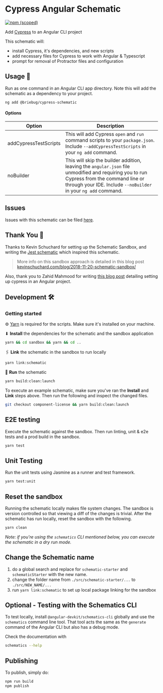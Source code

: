 # Cypress Angular Schematic

[![npm (scoped)](https://img.shields.io/npm/v/@briebug/cypress-schematic.svg)](https://www.npmjs.com/package/@briebug/cypress-schematic)

Add [Cypress](https://cypress.io) to an Angular CLI project

This schematic will:

- install Cypress, it's dependencies, and new scripts
- add necessary files for Cypress to work with Angular & Typescript
- prompt for removal of Protractor files and configuration

## Usage 🚀

Run as one command in an Angular CLI app directory. Note this will add the schematic as a dependency to your project.

```shell
ng add @briebug/cypress-schematic
```

#### Options

| Option                | Description                                                                                                                                                                                                 |
| --------------------- | ----------------------------------------------------------------------------------------------------------------------------------------------------------------------------------------------------------- |
| addCypressTestScripts | This will add Cypress `open` and `run` command scripts to your `package.json`. Include `--addCypressTestScripts` in your `ng add` command.                                                                  |
| noBuilder             | This will skip the builder addition, leaving the `angular.json` file unmodified and requiring you to run Cypress from the command line or through your IDE. Include `--noBuilder` in your `ng add` command. |

## Issues

Issues with this schematic can be filed [here](https://github.com/briebug/cypress-schematic/issues/new/choose).

## Thank You 🙏

Thanks to Kevin Schuchard for setting up the Schematic Sandbox, and writing the [Jest schematic](https://github.com/briebug/jest-schematic) which inspired this schematic.

> More info on this sandbox approach is detailed in this blog post [kevinschuchard.com/blog/2018-11-20-schematic-sandbox/](https://www.kevinschuchard.com/blog/2018-11-20-schematic-sandbox/)

Also, thank you to Zahid Mahmood for writing [this blog post](https://www.technouz.com/4830/getting-started-with-cypress-to-e2e-test-angular-apps/) detailing setting up cypress in an Angular project.

## Development 🛠

### Getting started

⚙ [Yarn](https://yarnpkg.com/en/docs/install#mac-stable) is required for the scripts. Make sure it's installed on your machine.

⬇ **Install** the dependencies for the schematic and the sandbox application

```bash
yarn && cd sandbox && yarn && cd ..
```

🖇 **Link** the schematic in the sandbox to run locally

```bash
yarn link:schematic
```

🏃 **Run** the schematic

```bash
yarn build:clean:launch
```

To execute an example schematic, make sure you've ran the **Install** and **Link** steps above. Then run the following and inspect the changed files.

```bash
git checkout component-license && yarn build:clean:launch
```

## E2E testing

Execute the schematic against the sandbox. Then run linting, unit & e2e tests and a prod build in the sandbox.

```bash
yarn test
```

## Unit Testing

Run the unit tests using Jasmine as a runner and test framework.

```bash
yarn test:unit
```

## Reset the sandbox

Running the schematic locally makes file system changes. The sandbox is version controlled so that viewing a diff of the changes is trivial. After the schematic has run locally, reset the sandbox with the following.

```bash
yarn clean
```

_Note: if you're using the `schematics` CLI mentioned below, you can execute the schematic in a dry run mode._

## Change the Schematic name

1. do a global search and replace for `schematic-starter` and `schematicStarter` with the new name.
2. change the folder name from `./src/schematic-starter/...` to `./src/NEW_NAME/...`
3. run `yarn link:schematic` to set up local package linking for the sandbox

## Optional - Testing with the Schematics CLI

To test locally, install `@angular-devkit/schematics-cli` globally and use the `schematics` command line tool. That tool acts the same as the `generate` command of the Angular CLI but also has a debug mode.

Check the documentation with

```bash
schematics --help
```

## Publishing

To publish, simply do:

```bash
npm run build
npm publish
```
